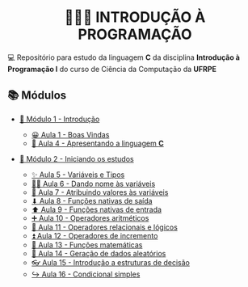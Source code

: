 <h1 align="center">👨🏻‍💻 INTRODUÇÃO À PROGRAMAÇÃO</h1>

💻 Repositório para estudo da linguagem **C** da disciplina **Introdução à Programação I** do curso de Ciência da Computação da **UFRPE**

## 📚 Módulos

- [📒 Módulo 1 - Introdução](modulo_01)

  - [😀 Aula 1 - Boas Vindas](modulo_01/aula_01)
  - [📖 Aula 4 - Apresentando a linguagem **C**](modulo_01/aula_04)

- [📕 Módulo 2 - Iniciando os estudos](modulo_02)

  - [✨ Aula 5 - Variáveis e Tipos](modulo_02/aula_05)
  - [✍🏻 Aula 6 - Dando nome às variáveis](modulo_02/aula_06)
  - [🔨 Aula 7 - Atribuindo valores às variáveis](modulo_02/aula_07)
  - [⬇ Aula 8 - Funções nativas de saída](modulo_02/aula_08)
  - [⬆ Aula 9 - Funções nativas de entrada](modulo_02/aula_09)
  - [➕ Aula 10 - Operadores aritméticos](modulo_02/aula_10)
  - [🤔 Aula 11 - Operadores relacionais e lógicos](modulo_02/aula_11)
  - [⏫ Aula 12 - Operadores de incremento](modulo_02/aula_12)
  - [📐 Aula 13 - Funções matemáticas](modulo_02/aula_13)
  - [🎲 Aula 14 - Geração de dados aleatórios](modulo_02/aula_14)
  - [👓 Aula 15 - Introdução a estruturas de decisão](modulo_03/aula_15)
  - [↪ Aula 16 - Condicional simples](modulo_03/aula_16)
